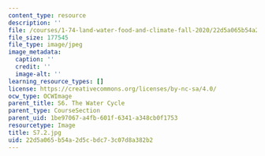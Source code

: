 ```yaml
---
content_type: resource
description: ''
file: /courses/1-74-land-water-food-and-climate-fall-2020/22d5a065b54a2d5cbdc73c07d8a382b2_S7.2.jpg
file_size: 177545
file_type: image/jpeg
image_metadata:
  caption: ''
  credit: ''
  image-alt: ''
learning_resource_types: []
license: https://creativecommons.org/licenses/by-nc-sa/4.0/
ocw_type: OCWImage
parent_title: S6. The Water Cycle
parent_type: CourseSection
parent_uid: 1be97067-a4fb-601f-6341-a348cb0f1753
resourcetype: Image
title: S7.2.jpg
uid: 22d5a065-b54a-2d5c-bdc7-3c07d8a382b2
---
```

